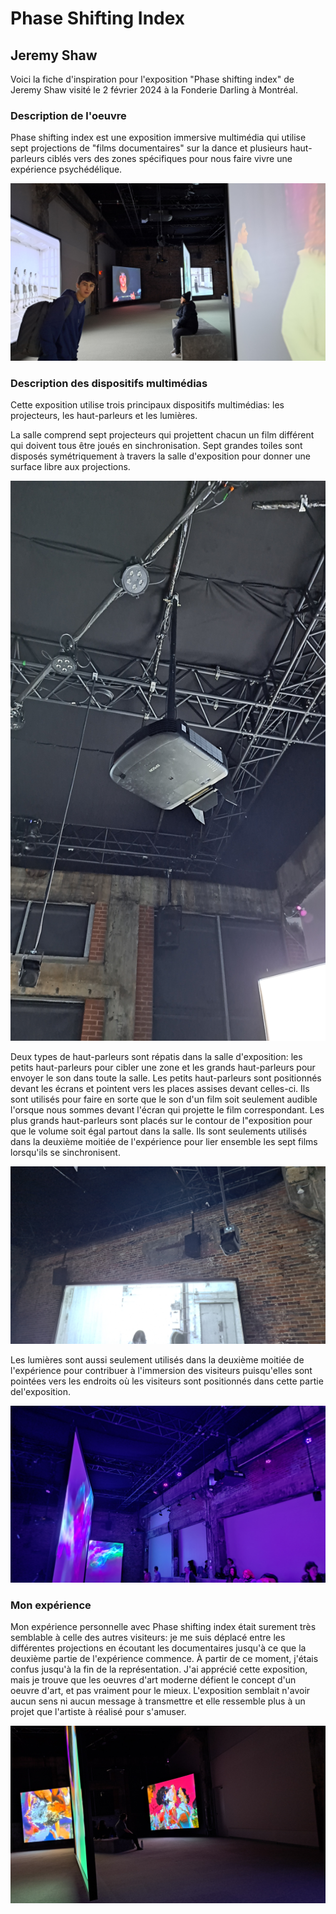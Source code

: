 # Phase Shifting Index #
## Jeremy Shaw ##

Voici la fiche d'inspiration pour l'exposition "Phase shifting index" de Jeremy Shaw visité le 2 février 2024 à la Fonderie Darling à Montréal.

### Description de l'oeuvre ###

Phase shifting index est une exposition immersive multimédia qui utilise sept projections de "films documentaires" sur la dance et plusieurs haut-parleurs ciblés vers des zones spécifiques pour nous faire vivre une expérience psychédélique.

![photo](media/Phase_shifting_index_disposition.jpg)

### Description des dispositifs multimédias ###

Cette exposition utilise trois principaux dispositifs multimédias: les projecteurs, les haut-parleurs et les lumières. 

La salle comprend sept projecteurs qui projettent chacun un film différent qui doivent tous être joués en sinchronisation. Sept grandes toiles sont disposés symétriquement à travers la salle d'exposition pour donner une surface libre aux projections.

![photo](media/Phase_shifting_index_projecteur.jpg)

Deux types de haut-parleurs sont répatis dans la salle d'exposition: les petits haut-parleurs pour cibler une zone et les grands haut-parleurs pour envoyer le son dans toute la salle. Les petits haut-parleurs sont positionnés devant les écrans et pointent vers les places assises devant celles-ci. Ils sont utilisés pour faire en sorte que le son d'un film soit seulement audible l'orsque nous sommes devant l'écran qui projette le film correspondant. Les plus grands haut-parleurs sont placés sur le contour de l"exposition pour que le volume soit égal partout dans la salle. Ils sont seulements utilisés dans la deuxième moitiée de l'expérience pour lier ensemble les sept films lorsqu'ils se sinchronisent.

![photo](media/Phase_shifting_index_haut-parleurs.jpg)

Les lumières sont aussi seulement utilisés dans la deuxième moitiée de l'expérience pour contribuer à l'immersion des visiteurs puisqu'elles sont pointées vers les endroits où les visiteurs sont positionnés dans cette partie del'exposition.

![photo](media/Phase_shifting_index_fin.jpg)

### Mon expérience ###

Mon expérience personnelle avec Phase shifting index était surement très semblable à celle des autres visiteurs: je me suis déplacé entre les différentes projections en écoutant les documentaires jusqu'à ce que la deuxième partie de l'expérience commence. À partir de ce moment, j'étais confus jusqu'à la fin de la représentation. J'ai apprécié cette exposition, mais je trouve que les oeuvres d'art moderne défient le concept d'un oeuvre d'art, et pas vraiment pour le mieux. L'exposition semblait n'avoir aucun sens ni aucun message à transmettre et elle ressemble plus à un projet que l'artiste à réalisé pour s'amuser.

![photo](media/Phase_shifting_index_data_mushing.jpg)
